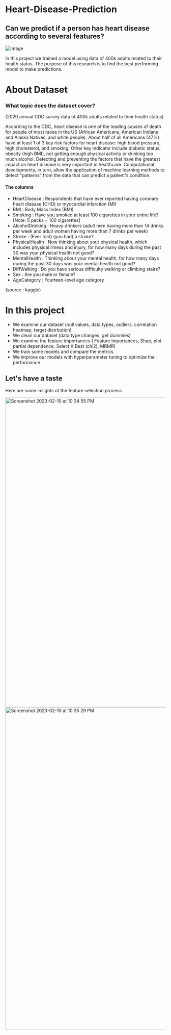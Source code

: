 # Heart-Disease-Prediction
## Can we predict if a person has heart disease according to several features? 

![image](https://user-images.githubusercontent.com/125039071/218186648-10f14f22-72c3-4059-a0ab-d0e30f59b991.png)

In this project we trained a model using data of 400k adults related to their health status. The purpose of this research is to find the best performing model to make predictions.

# About Dataset

### What topic does the dataset cover?
(2020 annual CDC survey data of 400k adults related to their health status)

According to the CDC, heart disease is one of the leading causes of death for people of most races in the US (African Americans, American Indians and Alaska Natives, and white people). About half of all Americans (47%) have at least 1 of 3 key risk factors for heart disease: high blood pressure, high cholesterol, and smoking. Other key indicator include diabetic status, obesity (high BMI), not getting enough physical activity or drinking too much alcohol. Detecting and preventing the factors that have the greatest impact on heart disease is very important in healthcare. Computational developments, in turn, allow the application of machine learning methods to detect "patterns" from the data that can predict a patient's condition.

#### The columns

- HeartDisease : Respondents that have ever reported having coronary heart disease (CHD) or myocardial infarction (MI)
- BMI : Body Mass Index (BMI)
- Smoking : Have you smoked at least 100 cigarettes in your entire life? [Note: 5 packs = 100 cigarettes]
- AlcoholDrinking : Heavy drinkers (adult men having more than 14 drinks per week and adult women having more than 7 drinks per week)
- Stroke : (Ever told) (you had) a stroke?
- PhysicalHealth : Now thinking about your physical health, which includes physical illness and injury, for how many days during the past 30 was your physical health not good?
- MentalHealth : Thinking about your mental health, for how many days during the past 30 days was your mental health not good?
- DiffWalking : Do you have serious difficulty walking or climbing stairs?
- Sex : Are you male or female?
- AgeCategory : Fourteen-level age category

(source : kaggle)


# In this project

- We examine our dataset (null values, data types, outliers, correlation heatmap, target distrbution) 
- We clean our dataset (data type changes, get dummies)
- We examine the feature importances ( Feature Importances, Shap, plot partial dependence, Select K Best (chi2), MRMR)
- We train some models and compare the metrics
- We improve our models with hyperparameter tuning to optimize the performance

## Let's have a taste 

Here are some insights of the feature selection process 

<img width="971" alt="Screenshot 2023-02-10 at 10 34 55 PM" src="https://user-images.githubusercontent.com/125039071/218192702-4d266ea5-c1e1-473e-9769-85f2d525c9b2.png">



<img width="1011" alt="Screenshot 2023-02-10 at 10 35 29 PM" src="https://user-images.githubusercontent.com/125039071/218192569-73ad3dcb-67da-4e24-be28-9c5385d36b50.png">


